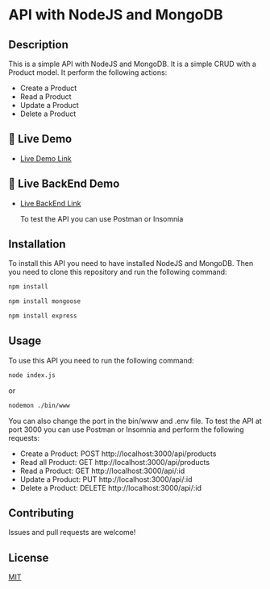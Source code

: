 # API with NodeJS and MongoDB
## Description

This is a simple API with NodeJS and MongoDB. It is a simple CRUD with a Product model. It perform the following actions:

- Create a Product
- Read a Product
- Update a Product
- Delete a Product

## 🚀 Live Demo <a name="live-demo"></a>


- [Live Demo Link](https://asad-zaidi.github.io/Restful-Api-MongoDB/)

## 🚀 Live BackEnd Demo <a name="live-demo"></a>


- [Live BackEnd Link](https://restful-api-mongo-db.vercel.app/api/products)

    To test the API you can use Postman or Insomnia



## Installation

To install this API you need to have installed NodeJS and MongoDB. Then you need to clone this repository and run the following command:

```bash
npm install
```
```bash
npm install mongoose
```
```bash
npm install express
```

## Usage

To use this API you need to run the following command:

```bash
node index.js 
```
or

```bash
nodemon ./bin/www 
```

You can also change the port in the bin/www and .env file.
To test the API at port 3000 you can use Postman or Insomnia and perform the following requests:

- Create a Product: POST http://localhost:3000/api/products
- Read all Product: GET http://localhost:3000/api/products
- Read a Product: GET http://localhost:3000/api/:id
- Update a Product: PUT http://localhost:3000/api/:id
- Delete a Product: DELETE http://localhost:3000/api/:id

## Contributing
Issues and pull requests are welcome!

## License
[MIT](https://choosealicense.com/licenses/mit/)
